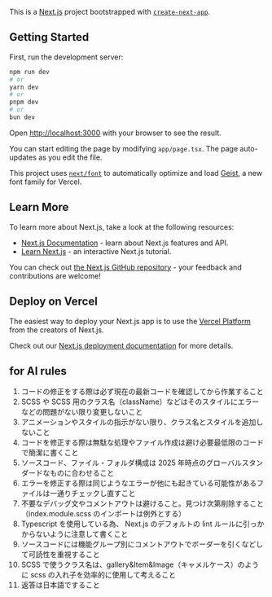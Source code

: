 This is a [Next.js](https://nextjs.org) project bootstrapped with [`create-next-app`](https://nextjs.org/docs/app/api-reference/cli/create-next-app).

## Getting Started

First, run the development server:

```bash
npm run dev
# or
yarn dev
# or
pnpm dev
# or
bun dev
```

Open [http://localhost:3000](http://localhost:3000) with your browser to see the result.

You can start editing the page by modifying `app/page.tsx`. The page auto-updates as you edit the file.

This project uses [`next/font`](https://nextjs.org/docs/app/building-your-application/optimizing/fonts) to automatically optimize and load [Geist](https://vercel.com/font), a new font family for Vercel.

## Learn More

To learn more about Next.js, take a look at the following resources:

- [Next.js Documentation](https://nextjs.org/docs) - learn about Next.js features and API.
- [Learn Next.js](https://nextjs.org/learn) - an interactive Next.js tutorial.

You can check out [the Next.js GitHub repository](https://github.com/vercel/next.js) - your feedback and contributions are welcome!

## Deploy on Vercel

The easiest way to deploy your Next.js app is to use the [Vercel Platform](https://vercel.com/new?utm_medium=default-template&filter=next.js&utm_source=create-next-app&utm_campaign=create-next-app-readme) from the creators of Next.js.

Check out our [Next.js deployment documentation](https://nextjs.org/docs/app/building-your-application/deploying) for more details.

## for AI rules

1. コードの修正をする際は必ず現在の最新コードを確認してから作業すること
2. SCSS や SCSS 用のクラス名（className）などはそのスタイルにエラーなどの問題がない限り変更しないこと
3. アニメーションやスタイルの指示がない限り、クラス名とスタイルを追加しないこと
4. コードを修正する際は無駄な処理やファイル作成は避け必要最低限のコードで簡潔に書くこと
5. ソースコード、ファイル・フォルダ構成は 2025 年時点のグローバルスタンダードなものに合わせること
6. エラーを修正する際は同じようなエラーが他にも起きている可能性があるファイルは一通りチェックし直すこと
7. 不要なデバッグ文やコメントアウトは避けること。見つけ次第削除すること（index.module.scss のインポートは例外とする）
8. Typescript を使用している為、 Next.js のデフォルトの lint ルールに引っかからないように注意して書くこと
9. ソースコードには機能グループ別にコメントアウトでボーダーを引くなどして可読性を重視すること
10. SCSS で使うクラス名は、gallery&Item&Image（キャメルケース）のように scss の入れ子を効率的に使用して考えること
11. 返答は日本語ですること
